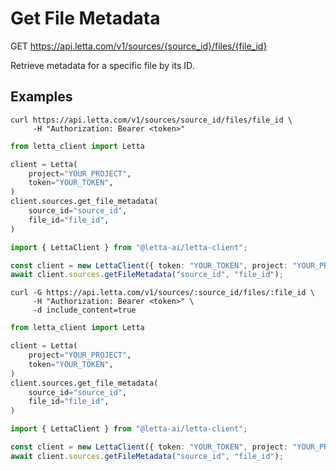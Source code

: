 # Get File Metadata

GET https://api.letta.com/v1/sources/{source_id}/files/{file_id}

Retrieve metadata for a specific file by its ID.

## Examples

```shell
curl https://api.letta.com/v1/sources/source_id/files/file_id \
     -H "Authorization: Bearer <token>"
```

```python
from letta_client import Letta

client = Letta(
    project="YOUR_PROJECT",
    token="YOUR_TOKEN",
)
client.sources.get_file_metadata(
    source_id="source_id",
    file_id="file_id",
)

```

```typescript
import { LettaClient } from "@letta-ai/letta-client";

const client = new LettaClient({ token: "YOUR_TOKEN", project: "YOUR_PROJECT" });
await client.sources.getFileMetadata("source_id", "file_id");

```

```shell
curl -G https://api.letta.com/v1/sources/:source_id/files/:file_id \
     -H "Authorization: Bearer <token>" \
     -d include_content=true
```

```python
from letta_client import Letta

client = Letta(
    project="YOUR_PROJECT",
    token="YOUR_TOKEN",
)
client.sources.get_file_metadata(
    source_id="source_id",
    file_id="file_id",
)

```

```typescript
import { LettaClient } from "@letta-ai/letta-client";

const client = new LettaClient({ token: "YOUR_TOKEN", project: "YOUR_PROJECT" });
await client.sources.getFileMetadata("source_id", "file_id");

```